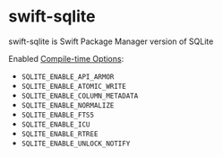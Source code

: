 # swift-sqlite

swift-sqlite is Swift Package Manager version of SQLite

Enabled [Compile-time Options](https://www.sqlite.org/compile.html):

* `SQLITE_ENABLE_API_ARMOR`
* `SQLITE_ENABLE_ATOMIC_WRITE`
* `SQLITE_ENABLE_COLUMN_METADATA`
* `SQLITE_ENABLE_NORMALIZE`
* `SQLITE_ENABLE_FTS5`
* `SQLITE_ENABLE_ICU`
* `SQLITE_ENABLE_RTREE`
* `SQLITE_ENABLE_UNLOCK_NOTIFY`